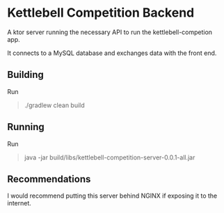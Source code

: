 # Kettlebell Competition Backend
A ktor server running the necessary API to run the kettlebell-competion app.

It connects to a MySQL database and exchanges data with the front end.

## Building
Run 
> ./gradlew clean build

## Running
Run
> java -jar build/libs/kettlebell-competition-server-0.0.1-all.jar

## Recommendations
I would recommend putting this server behind NGINX if exposing it to the internet.

